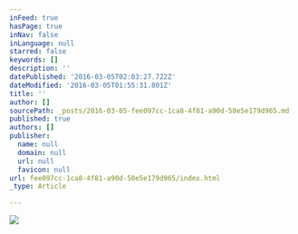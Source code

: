 ```yaml
---
inFeed: true
hasPage: true
inNav: false
inLanguage: null
starred: false
keywords: []
description: ''
datePublished: '2016-03-05T02:03:27.722Z'
dateModified: '2016-03-05T01:55:31.801Z'
title: ''
author: []
sourcePath: _posts/2016-03-05-fee097cc-1ca8-4f81-a90d-50e5e179d965.md
published: true
authors: []
publisher:
  name: null
  domain: null
  url: null
  favicon: null
url: fee097cc-1ca8-4f81-a90d-50e5e179d965/index.html
_type: Article

---
```

![](https://the-grid-user-content.s3-us-west-2.amazonaws.com/38ac6e4b-bdbc-4d4f-bfb5-c96f2f50d483.jpg)